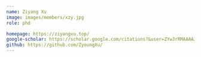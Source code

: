 ```yaml
---
name: Ziyang Xu
image: images/members/xzy.jpg
role: phd

homepage: https://ziyangxu.top/
google-scholar: https://scholar.google.com/citations?&user=ZYwJrRMAAAAJ
github: https://github.com/ZyoungXu/
---
```

